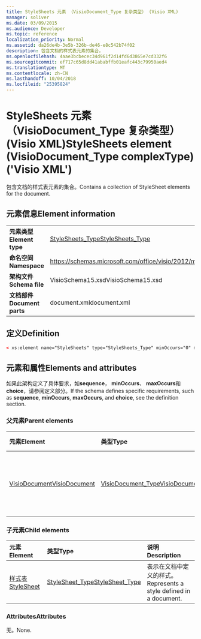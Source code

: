 ```yaml
---
title: StyleSheets 元素 （VisioDocument_Type 复杂类型） (Visio XML)
manager: soliver
ms.date: 03/09/2015
ms.audience: Developer
ms.topic: reference
localization_priority: Normal
ms.assetid: da26de4b-3e5b-326b-de46-e8c542b74f02
description: 包含文档的样式表元素的集合。
ms.openlocfilehash: 4aae3bcbecec34d961f2d14fd6d3865e7cd332f6
ms.sourcegitcommit: ef717c65d8dd41ababffb01eafc443c79950aed4
ms.translationtype: MT
ms.contentlocale: zh-CN
ms.lasthandoff: 10/04/2018
ms.locfileid: "25395824"
---
```

# <a name="stylesheets-element-visiodocumenttype-complextype-visio-xml"></a><span data-ttu-id="e2223-103">StyleSheets 元素 （VisioDocument_Type 复杂类型） (Visio XML)</span><span class="sxs-lookup"><span data-stu-id="e2223-103">StyleSheets element (VisioDocument_Type complexType) ('Visio XML')</span></span>

<span data-ttu-id="e2223-104">包含文档的样式表元素的集合。</span><span class="sxs-lookup"><span data-stu-id="e2223-104">Contains a collection of StyleSheet elements for the document.</span></span>
  
## <a name="element-information"></a><span data-ttu-id="e2223-105">元素信息</span><span class="sxs-lookup"><span data-stu-id="e2223-105">Element information</span></span>

|||
|:-----|:-----|
|<span data-ttu-id="e2223-106">**元素类型**</span><span class="sxs-lookup"><span data-stu-id="e2223-106">**Element type**</span></span> <br/> |[<span data-ttu-id="e2223-107">StyleSheets_Type</span><span class="sxs-lookup"><span data-stu-id="e2223-107">StyleSheets_Type</span></span>](stylesheets_type-complextypevisio-xml.md) <br/> |
|<span data-ttu-id="e2223-108">**命名空间**</span><span class="sxs-lookup"><span data-stu-id="e2223-108">**Namespace**</span></span> <br/> |https://schemas.microsoft.com/office/visio/2012/main  <br/> |
|<span data-ttu-id="e2223-109">**架构文件**</span><span class="sxs-lookup"><span data-stu-id="e2223-109">**Schema file**</span></span> <br/> |<span data-ttu-id="e2223-110">VisioSchema15.xsd</span><span class="sxs-lookup"><span data-stu-id="e2223-110">VisioSchema15.xsd</span></span>  <br/> |
|<span data-ttu-id="e2223-111">**文档部件**</span><span class="sxs-lookup"><span data-stu-id="e2223-111">**Document parts**</span></span> <br/> |<span data-ttu-id="e2223-112">document.xml</span><span class="sxs-lookup"><span data-stu-id="e2223-112">document.xml</span></span>  <br/> |
   
## <a name="definition"></a><span data-ttu-id="e2223-113">定义</span><span class="sxs-lookup"><span data-stu-id="e2223-113">Definition</span></span>

```XML
< xs:element name="StyleSheets" type="StyleSheets_Type" minOccurs="0" maxOccurs="1" ></xs:element >
```

## <a name="elements-and-attributes"></a><span data-ttu-id="e2223-114">元素和属性</span><span class="sxs-lookup"><span data-stu-id="e2223-114">Elements and attributes</span></span>

<span data-ttu-id="e2223-115">如果此架构定义了具体要求，如**sequence**， **minOccurs**、 **maxOccurs**和**choice**，请参阅定义部分。</span><span class="sxs-lookup"><span data-stu-id="e2223-115">If the schema defines specific requirements, such as **sequence**, **minOccurs**, **maxOccurs**, and **choice**, see the definition section.</span></span> 
  
### <a name="parent-elements"></a><span data-ttu-id="e2223-116">父元素</span><span class="sxs-lookup"><span data-stu-id="e2223-116">Parent elements</span></span>

|<span data-ttu-id="e2223-117">**元素**</span><span class="sxs-lookup"><span data-stu-id="e2223-117">**Element**</span></span>|<span data-ttu-id="e2223-118">**类型**</span><span class="sxs-lookup"><span data-stu-id="e2223-118">**Type**</span></span>|<span data-ttu-id="e2223-119">**说明**</span><span class="sxs-lookup"><span data-stu-id="e2223-119">**Description**</span></span>|
|:-----|:-----|:-----|
|[<span data-ttu-id="e2223-120">VisioDocument</span><span class="sxs-lookup"><span data-stu-id="e2223-120">VisioDocument</span></span>](visiodocument-elementvisio-xml.md) <br/> |[<span data-ttu-id="e2223-121">VisioDocument_Type</span><span class="sxs-lookup"><span data-stu-id="e2223-121">VisioDocument_Type</span></span>](visiodocument_type-complextypevisio-xml.md) <br/> |<span data-ttu-id="e2223-122">Microsoft Visio 文档的根元素。</span><span class="sxs-lookup"><span data-stu-id="e2223-122">The root element of a Microsoft Visio document.</span></span>  <br/> |
   
### <a name="child-elements"></a><span data-ttu-id="e2223-123">子元素</span><span class="sxs-lookup"><span data-stu-id="e2223-123">Child elements</span></span>

|<span data-ttu-id="e2223-124">**元素**</span><span class="sxs-lookup"><span data-stu-id="e2223-124">**Element**</span></span>|<span data-ttu-id="e2223-125">**类型**</span><span class="sxs-lookup"><span data-stu-id="e2223-125">**Type**</span></span>|<span data-ttu-id="e2223-126">**说明**</span><span class="sxs-lookup"><span data-stu-id="e2223-126">**Description**</span></span>|
|:-----|:-----|:-----|
|[<span data-ttu-id="e2223-127">样式表</span><span class="sxs-lookup"><span data-stu-id="e2223-127">StyleSheet</span></span>](stylesheet-element-stylesheets_type-complextypevisio-xml.md) <br/> |[<span data-ttu-id="e2223-128">StyleSheet_Type</span><span class="sxs-lookup"><span data-stu-id="e2223-128">StyleSheet_Type</span></span>](stylesheet_type-complextypevisio-xml.md) <br/> |<span data-ttu-id="e2223-129">表示在文档中定义的样式。</span><span class="sxs-lookup"><span data-stu-id="e2223-129">Represents a style defined in a document.</span></span>  <br/> |
   
### <a name="attributes"></a><span data-ttu-id="e2223-130">Attributes</span><span class="sxs-lookup"><span data-stu-id="e2223-130">Attributes</span></span>

<span data-ttu-id="e2223-131">无。</span><span class="sxs-lookup"><span data-stu-id="e2223-131">None.</span></span>
  

